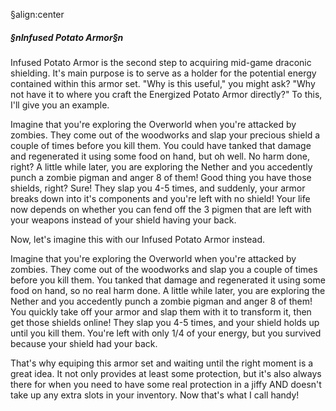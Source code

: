 §align:center
##### §nInfused Potato Armor§n

Infused Potato Armor is the second step to acquiring mid-game draconic shielding.  It's main purpose is to serve as a holder for the potential energy contained within this armor set.  "Why is this useful," you might ask?  "Why not have it to where you craft the Energized Potato Armor directly?"  To this, I'll give you an example.

Imagine that you're exploring the Overworld when you're attacked by zombies.  They come out of the woodworks and slap your precious shield a couple of times before you kill them.  You could have tanked that damage and regenerated it using some food on hand, but oh well.  No harm done, right?  A little while later, you are exploring the Nether and you accedently punch a zombie pigman and anger 8 of them!  Good thing you have those shields, right?  Sure!  They slap you 4-5 times, and suddenly, your armor breaks down into it's components and you're left with no shield!  Your life now depends on whether you can fend off the 3 pigmen that are left with your weapons instead of your shield having your back.

Now, let's imagine this with our Infused Potato Armor instead.

Imagine that you're exploring the Overworld when you're attacked by zombies.  They come out of the woodworks and slap you a couple of times before you kill them.  You tanked that damage and regenerated it using some food on hand, so no real harm done.  A little while later, you are exploring the Nether and you accedently punch a zombie pigman and anger 8 of them!  You quickly take off your armor and slap them with it to transform it, then get those shields online!  They slap you 4-5 times, and your shield holds up until you kill them.  You're left with only 1/4 of your energy, but you survived because your shield had your back.

That's why equiping this armor set and waiting until the right moment is a great idea.  It not only provides at least some protection, but it's also always there for when you need to have some real protection in a jiffy AND doesn't take up any extra slots in your inventory.  Now that's what I call handy!